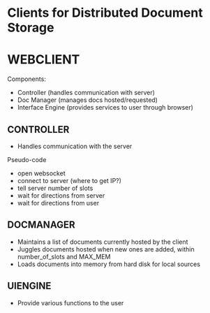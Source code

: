 Clients for Distributed Document Storage
========================================


WEBCLIENT
=========


Components:

* Controller (handles communication with server)
* Doc Manager (manages docs hosted/requested)
* Interface Engine (provides services to user through browser)

CONTROLLER
----------

* Handles communication with the server

Pseudo-code

- open websocket
- connect to server (where to get IP?)
- tell server number of slots
- wait for directions from server
- wait for directions from user

DOCMANAGER
----------

* Maintains a list of documents currently hosted by the client
* Juggles documents hosted when new ones are added, within number_of_slots and MAX_MEM
* Loads documents into memory from hard disk for local sources

UIENGINE
--------

* Provide various functions to the user
